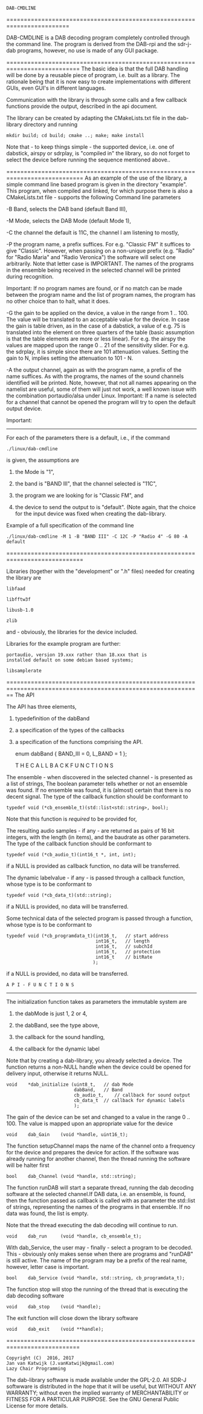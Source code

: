 
	DAB-CMDLINE
========================================================================

DAB-CMDLINE is a DAB decoding program completely controlled through the command line.
The program is derived from the DAB-rpi and the sdr-j-dab programs, however, no use is made of any GUI package.

===========================================================================
The  basic idea is that the full DAB handling will be done by a reusable piece of program, i.e. built as a library.
The rationale being that it is now easy to create implementations with different GUIs, even GUI's in different languages.

Communication with the library is through some calls and a few callback functions provide the output, described in the api document.

The library can be created by adapting the CMakeLists.txt file in the dab-library directory and running

	mkdir build; cd build; cmake ..; make; make install

Note that - to keep things simple - the supported device, i.e. one of dabstick, airspy or sdrplay, is "compiled in" the library, so do not forget to select the device before running the sequence mentioned above..

============================================================================
As an example of the use of the library, a simple command line based program is given in the directory "example".
This program, when compiled and linked, for which purpose there is also a CMakeLists.txt file - supports the following Command line parameters

 -B Band, selects the DAB band (default Band III),

 -M Mode, selects the DAB Mode (default Mode 1),

 -C the channel the default is 11C, the channel I am listening to mostly,

 -P the program name, a prefix suffices. For e.g. "Classic FM" it suffices to give "Classic". However, when passing on a non-unique prefix (e.g. "Radio" for "Radio Maria" and "Radio Veronica") the software will select one arbitrarily. Note that letter case is IMPORTANT. The names of the programs in the ensemble being received in the selected channel will be printed during recognition.

Important: If no program names are found, or if no match can be made between the program name and the list of program names, the program has no other choice than to halt, what it does.

 -G the gain to be applied on the device, a value in the range from 1 .. 100.
The value will be translated to an acceptable value for the device. In case the gain is table driven, as in the case of a dabstick, a value of e.g. 75 is translated into the element on three quarters of the table (basic assumption is that the table elements are more or less linear). For e.g. the airspy the values are mapped upon the range 0 .. 21 of the sensitivity slider. 
For e.g. the sdrplay, it is simple since there are 101 attenuation values. Setting the gain to N, implies setting the attenuation to 101 - N.

 -A the output channel, again as with the program name, a prefix of the name suffices. As with the programs, the names of the sound channels identified will be printed. Note, however, that not all names appearing on the namelist are useful,
some of them will just not work, a well known  issue with the combination portaudio/alsa under Linux. 
Important: If a name is selected for a channel that cannot be opened the program will try to open the default output device.

Important:
_________

For each of the parameters there is a default, i.e., if the command

	./linux/dab-cmdline
	
is given, the assumptions are 

 1) the Mode is "1",
 
 2) the band is "BAND III", that the channel selected is "11C",
 
 3) the program we are looking for is "Classic FM", and 
 
 4) the device to send the output to is "default". (Note again, that the choice for the input device was fixed when creating the dab-library.
 

Example of a full specification of the command line

	./linux/dab-cmdline -M 1 -B "BAND III" -C 12C -P "Radio 4" -G 80 -A default
	
============================================================================

Libraries (together with the "development" or ".h" files) needed for creating the library are

	libfaad

	libfftw3f

	libusb-1.0

	zlib

and - obviously, the libraries for the device included.

Libraries for the example program are further:

	portaudio, version 19.xxx rather than 18.xxx that is
	installed default on some debian based systems;

	libsamplerate


==============================================================================================================
	The API

The API has three elements,

 1) typedefinition of the dabBand
 
 2) a specification of the types of the callbacks
 
 3) a specification of the functions comprising the API.
 

	enum dabBand {
	   BAND_III	= 0,
	   L_BAND	= 1
	};



	T H E  C A L L B A C K F U N C T I O N S 
	
	
 The ensemble  - when discovered in the selected channel - is presented as a list of strings,
 The boolean parameter tells whether or not an ensemble was found. If no ensemble was found, it is (almost) certain that there is
 no decent signal.
 The type of the callback function should be conformant to
 
	typedef void (*cb_ensemble_t)(std::list<std::string>, bool);

 Note that this function is *required* to be provided for,

 The resulting audio samples - if any - are returned as pairs of 16 bit integers, with the length (in items), and the baudrate as other parameters.
 The type of the callback function should be conformant to

	typedef void (*cb_audio_t)(int16_t *, int, int);

 if a NULL is provided as callback function, no data will be transferred.

 The dynamic labelvalue - if any - is passed through a callback function, whose type is to be conformant to
 
	typedef void (*cb_data_t)(std::string);

 if a NULL is provided, no data will be transferred.

Some technical data of the selected program is passed through a function, whose type is to be conformant to

	typedef void (*cb_programdata_t)(int16_t,	// start address
	                                 int16_t,	// length
	                                 int16_t,	// subchId
	                                 int16_t,	// protection
	                                 int16_t	// bitRate
	                                );

 if a NULL is provided, no data will be transferred.

	A P I - F U N C T I O N S
---------------------------------------------------------------------
 The initialization function takes as parameters the immutable system are
 
  1) the dabMode is just 1, 2 or 4,
  
  2) the dabBand, see the type above,
  
  3) the callback for the sound handling,
  
  4) the callback for the dynamic label

 Note that by creating a dab-library, you already selected a device.
 The function returns a non-NULL handle when the device could be opened for delivery input, otherwise it returns NULL.
 
	void	*dab_initialize	(uint8_t,	// dab Mode
	                         dabBand,	// Band
	                         cb_audio_t,	// callback for sound output
	                         cb_data_t	// callback for dynamic labels
	                         );
				 
  The gain of the device can be set and changed to a value  in the range 0 .. 100. The value is mapped upon an appropriate value for the device
  
	void	dab_Gain	(void *handle, uint16_t);	

 The function setupChannel maps the name of the channel onto a frequency for the device and prepares the device for action.
 If the software was already running for another channel, then the thread running the software will be halter first
 
	bool	dab_Channel	(void *handle, std::string);

 The function runDAB will start a separate thread, running the dab decoding software at the selected channel.If DAB data, i.e. an ensemble, is found, then the function passed as callback is called with as parameter the std::list of strings, representing the names of the programs in that ensemble.  If no data was found, the list is empty. 
 
 Note that the thread executing the dab decoding will continue to run.
 
	void	dab_run		(void *handle, cb_ensemble_t);

 With dab_Service, the user may - finally - select a program to be decoded. This - obviously only makes sense when there are programs and "runDAB" is still active. The name of the program may be a prefix of the real name, however, letter case is important.
 
	bool	dab_Service	(void *handle, std::string, cb_programdata_t);

The function stop will stop the running of the thread that is executing the dab decoding software

	void	dab_stop	(void *handle);

 The exit function will close down the library software
 
	void	dab_exit	(void **handle);



===========================================================================

	Copyright (C)  2016, 2017
	Jan van Katwijk (J.vanKatwijk@gmail.com)
	Lazy Chair Programming

 The dab-library software is made available under the GPL-2.0.
 All SDR-J softwware is distributed in the hope that it will be useful, but WITHOUT ANY WARRANTY; without even the implied warranty of 	MERCHANTABILITY or FITNESS FOR A PARTICULAR PURPOSE.  See the 	GNU General Public License for more details.

